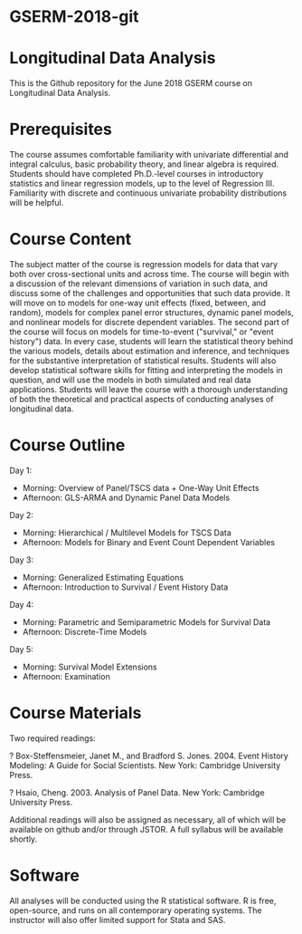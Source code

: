 # GSERM-2018-git

# Longitudinal Data Analysis

This is the Github repository for the June 2018 GSERM course on Longitudinal Data Analysis.

# Prerequisites

The course assumes comfortable familiarity with univariate differential and integral calculus, basic probability theory, and linear algebra is required. Students should have completed Ph.D.-level courses in introductory statistics and linear regression models, up to the level of Regression III. Familiarity with discrete and continuous univariate probability distributions will be helpful.

# Course Content

The subject matter of the course is regression models for data that vary both over cross-sectional units and across time. The course will begin with a discussion of the relevant dimensions of variation in such data, and discuss some of the challenges and opportunities that such data provide. It will move on to models for one-way unit effects (fixed, between, and random), models for complex panel error structures, dynamic panel models, and nonlinear models for discrete dependent variables. The second part of the course will focus on models for time-to-event ("survival," or "event history") data. In every case, students will learn the statistical theory behind the various models, details about estimation and inference, and techniques for the substantive interpretation of statistical results. Students will also develop statistical software skills for fitting and interpreting the models in question, and will use the models in both simulated and real data applications. Students will leave the course with a thorough understanding of both the theoretical and practical aspects of conducting analyses of longitudinal data.

# Course Outline

Day 1:

- Morning: Overview of Panel/TSCS data + One-Way Unit Effects
- Afternoon: GLS-ARMA and Dynamic Panel Data Models

Day 2:

- Morning: Hierarchical / Multilevel Models for TSCS Data
- Afternoon: Models for Binary and Event Count Dependent Variables

Day 3:

- Morning: Generalized Estimating Equations
- Afternoon: Introduction to Survival / Event History Data

Day 4:

- Morning: Parametric and Semiparametric Models for Survival Data
- Afternoon: Discrete-Time Models

Day 5:

- Morning: Survival Model Extensions
- Afternoon: Examination

# Course Materials

Two required readings:

?	Box-Steffensmeier, Janet M., and Bradford S. Jones.  2004. Event History Modeling: A Guide for Social Scientists. New York: Cambridge University Press. 

?	Hsaio, Cheng. 2003. Analysis of Panel Data. New York: Cambridge University Press.

Additional readings will also be assigned as necessary, all of which will be available on github and/or through JSTOR. A full syllabus will be available shortly.

# Software

All analyses will be conducted using the R statistical software. R is free, open-source, and runs on all contemporary operating systems. The instructor will also offer limited support for Stata and SAS.